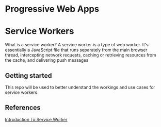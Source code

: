 Progressive Web Apps
=======

# Service Workers

What is a service worker?
A service worker is a type of web worker. It's essentially a JavaScript file that runs separately from the main browser thread, intercepting network requests, caching or retrieving resources from the cache, and delivering push messages

## Getting started

This repo will be used to better understand the workings and use cases for service workers

## References
 
[Introduction To Service Worker](https://developers.google.com/web/ilt/pwa/introduction-to-service-worker)